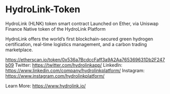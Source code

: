 # HydroLink-Token
HydroLink (HLNK) token smart contract
Launched on Ether, via Uniswap Finance
Native token of the HydroLink Platform

HydroLink offers the world’s first blockchain-secured green hydrogen certification,
real-time logistics management, and a carbon trading marketplace.

https://etherscan.io/token/0x536a7BcdccFaff3a9A2Aa765369631Db2F247b09
Twitter: https://twitter.com/hydrolinkapp/
LinkedIn: https://www.linkedin.com/company/hydrolinkplatform/
Instagram: https://www.instagram.com/hydrolinkplatform/

Learn More:
https://www.hydrolink.io/
